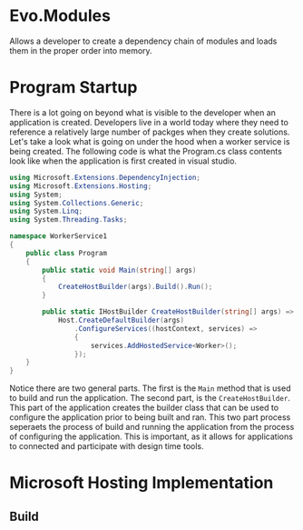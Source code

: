# Evo.Modules
Allows a developer to create a dependency chain of modules and loads them in the proper order into memory.

# Program Startup

There is a lot going on beyond what is visible to the developer when an application is created.  Developers live in a world today where they need to reference a relatively large number of packges when they create solutions.  Let's take a look what is going on under the hood when a worker service is being created.  The following code is what the Program.cs class contents look like when the application is first created in visual studio.

```csharp
using Microsoft.Extensions.DependencyInjection;
using Microsoft.Extensions.Hosting;
using System;
using System.Collections.Generic;
using System.Linq;
using System.Threading.Tasks;

namespace WorkerService1
{
    public class Program
    {
        public static void Main(string[] args)
        {
            CreateHostBuilder(args).Build().Run();
        }

        public static IHostBuilder CreateHostBuilder(string[] args) =>
            Host.CreateDefaultBuilder(args)
                .ConfigureServices((hostContext, services) =>
                {
                    services.AddHostedService<Worker>();
                });
    }
}

```

Notice there are two general parts.  The first is the ```Main``` method that is used to build and run the application.  The second part, is the ```CreateHostBuilder```.  This part of the application creates the builder class that can be used to configure the application prior to being built and ran.  This two part process seperaets the process of build and running the application from the process of configuring the application.  This is important, as it allows for applications to connected and participate with design time tools.

# Microsoft Hosting Implementation

## Build

### 
